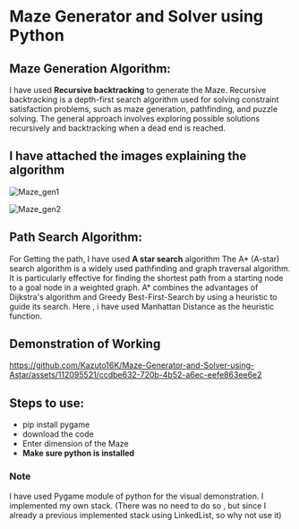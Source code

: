 # Maze Generator and Solver using Python

## Maze Generation Algorithm:
I have used **Recursive backtracking** to generate the Maze.
Recursive backtracking is a depth-first search algorithm used for solving constraint satisfaction problems, such as maze generation, pathfinding, and puzzle solving. The general approach involves exploring possible solutions recursively and backtracking when a dead end is reached.

## I have attached the images explaining the algorithm

![Maze_gen1](https://github.com/Kazuto16K/Maze-Generator-and-Solver-using-Astar/assets/112095521/167a8f9b-d323-41e5-abbb-2cc20156af67)

![Maze_gen2](https://github.com/Kazuto16K/Maze-Generator-and-Solver-using-Astar/assets/112095521/4afa2b36-4410-4f74-9cbf-43c869cb8521)

## Path Search Algorithm:
For Getting the path, I have used **A star search** algorithm
The A* (A-star) search algorithm is a widely used pathfinding and graph traversal algorithm. It is particularly effective for finding the shortest path from a starting node to a goal node in a weighted graph. A* combines the advantages of Dijkstra's algorithm and Greedy Best-First-Search by using a heuristic to guide its search.
Here , i have used Manhattan Distance as the heuristic function.

## Demonstration of Working 

https://github.com/Kazuto16K/Maze-Generator-and-Solver-using-Astar/assets/112095521/ccdbe632-720b-4b52-a6ec-eefe863ee6e2

## Steps to use:
  - pip install pygame
  - download the code
  - Enter dimension of the Maze
  - **Make sure python is installed**


### Note
I have used Pygame module of python for the visual demonstration. I implemented my own stack. (There was no need to do so , but since I already a previous implemented stack using LinkedList, so why not use it)

